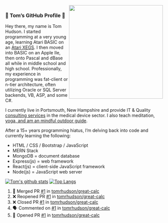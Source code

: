 <img width="300px" align="right" src="https://avatars0.githubusercontent.com/u/944610?s=400&v=4"/>

### 👋 Tom’s GitHub Profile 👋

Hey there, my name is Tom Hudson. I started programming at a very young age, learning Atari BASIC on an [Atari XEGS](https://en.wikipedia.org/wiki/Atari_XEGS). I then moved into BASIC on an Apple IIe, then onto Pascal and dBase all while in middle school and high school. Professionally, my experience in programming was fat-client or n-tier architecture, often utilizing Oracle or SQL Server backends, VB, ASP, and some C#.


I currently live in Portsmouth, New Hampshire and provide IT & Quality [consulting services](https://www.linkedin.com/in/hudsonthomas/) in the medical device sector. I also teach meditation, [yoga, and am an mindful outdoor guide](https://tom-hudson.com).

After a 15+ years programming hiatus, I’m delving back into code and currently learning the following:

- HTML / CSS / Bootstrap / JavaScript
- MERN Stack
- MongoDB = document database
- Express(js) = web framework
- React(js) = client-side JavaScript framework
- Node(js) = JavaScript web server

[![Tom's github stats](https://github-readme-stats.vercel.app/api?username=tomrhudson&count_private=true?theme=dark)](https://github.com/anuraghazra/github-readme-stats)
[![Top Langs](https://github-readme-stats.vercel.app/api/top-langs/?username=tomrhudson&layout=compact)](https://github.com/anuraghazra/github-readme-stats)

<!--START_SECTION:activity-->
1. 🎉 Merged PR [#1](https://github.com//tomrhudson/great-calc/pull/1) in [tomrhudson/great-calc](https://github.com//tomrhudson/great-calc)
2. ❌ Reopened PR [#1](https://github.com//tomrhudson/great-calc/pull/1) in [tomrhudson/great-calc](https://github.com//tomrhudson/great-calc)
3. ❌ Closed PR [#1](https://github.com//tomrhudson/great-calc/pull/1) in [tomrhudson/great-calc](https://github.com//tomrhudson/great-calc)
4. 🗣 Commented on [#1](https://github.com//tomrhudson/great-calc/issues/1) in [tomrhudson/great-calc](https://github.com//tomrhudson/great-calc)
5. 💪 Opened PR [#1](https://github.com//tomrhudson/great-calc/pull/1) in [tomrhudson/great-calc](https://github.com//tomrhudson/great-calc)
<!--END_SECTION:activity-->
